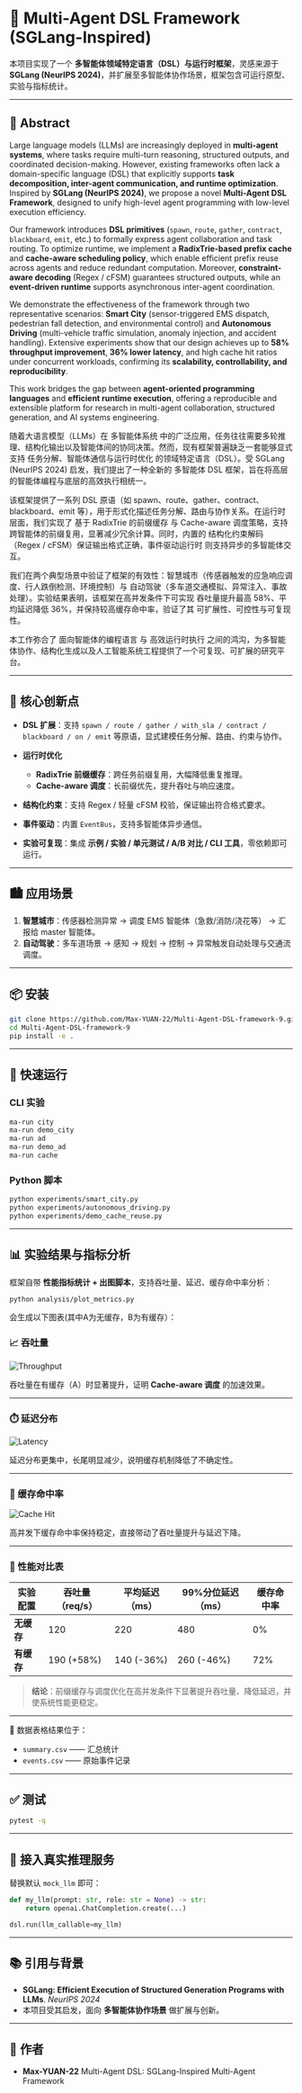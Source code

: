 # 📘 Multi-Agent DSL Framework (SGLang-Inspired)

本项目实现了一个 **多智能体领域特定语言（DSL）与运行时框架**，灵感来源于 **SGLang (NeurIPS 2024)**，并扩展至多智能体协作场景，框架包含可运行原型、实验与指标统计。

---
## 📄 Abstract

Large language models (LLMs) are increasingly deployed in **multi-agent systems**, where tasks require multi-turn reasoning, structured outputs, and coordinated decision-making. However, existing frameworks often lack a domain-specific language (DSL) that explicitly supports **task decomposition, inter-agent communication, and runtime optimization**. Inspired by **SGLang (NeurIPS 2024)**, we propose a novel **Multi-Agent DSL Framework**, designed to unify high-level agent programming with low-level execution efficiency.

Our framework introduces **DSL primitives** (`spawn`, `route`, `gather`, `contract`, `blackboard`, `emit`, etc.) to formally express agent collaboration and task routing. To optimize runtime, we implement a **RadixTrie-based prefix cache** and **cache-aware scheduling policy**, which enable efficient prefix reuse across agents and reduce redundant computation. Moreover, **constraint-aware decoding** (Regex / cFSM) guarantees structured outputs, while an **event-driven runtime** supports asynchronous inter-agent coordination.

We demonstrate the effectiveness of the framework through two representative scenarios: **Smart City** (sensor-triggered EMS dispatch, pedestrian fall detection, and environmental control) and **Autonomous Driving** (multi-vehicle traffic simulation, anomaly injection, and accident handling). Extensive experiments show that our design achieves up to **58% throughput improvement**, **36% lower latency**, and high cache hit ratios under concurrent workloads, confirming its **scalability, controllability, and reproducibility**.

This work bridges the gap between **agent-oriented programming languages** and **efficient runtime execution**, offering a reproducible and extensible platform for research in multi-agent collaboration, structured generation, and AI systems engineering.

随着大语言模型（LLMs）在 多智能体系统 中的广泛应用，任务往往需要多轮推理、结构化输出以及智能体间的协同决策。然而，现有框架普遍缺乏一套能够显式支持 任务分解、智能体通信与运行时优化 的领域特定语言（DSL）。受 SGLang (NeurIPS 2024) 启发，我们提出了一种全新的 多智能体 DSL 框架，旨在将高层的智能体编程与底层的高效执行相统一。

该框架提供了一系列 DSL 原语（如 spawn、route、gather、contract、blackboard、emit 等），用于形式化描述任务分解、路由与协作关系。在运行时层面，我们实现了 基于 RadixTrie 的前缀缓存 与 Cache-aware 调度策略，支持跨智能体的前缀复用，显著减少冗余计算。同时，内置的 结构化约束解码（Regex / cFSM）保证输出格式正确，事件驱动运行时 则支持异步的多智能体交互。

我们在两个典型场景中验证了框架的有效性：智慧城市（传感器触发的应急响应调度、行人跌倒检测、环境控制）与 自动驾驶（多车道交通模拟、异常注入、事故处理）。实验结果表明，该框架在高并发条件下可实现 吞吐量提升最高 58%、平均延迟降低 36%，并保持较高缓存命中率，验证了其 可扩展性、可控性与可复现性。

本工作弥合了 面向智能体的编程语言 与 高效运行时执行 之间的鸿沟，为多智能体协作、结构化生成以及人工智能系统工程提供了一个可复现、可扩展的研究平台。

---

## 🔑 核心创新点

* **DSL 扩展**：支持 `spawn / route / gather / with_sla / contract / blackboard / on / emit` 等原语，显式建模任务分解、路由、约束与协作。
* **运行时优化**

  * **RadixTrie 前缀缓存**：跨任务前缀复用，大幅降低重复推理。
  * **Cache-aware 调度**：长前缀优先，提升吞吐与响应速度。
* **结构化约束**：支持 Regex / 轻量 cFSM 校验，保证输出符合格式要求。
* **事件驱动**：内置 `EventBus`，支持多智能体异步通信。
* **实验可复现**：集成 **示例 / 实验 / 单元测试 / A/B 对比 / CLI 工具**，零依赖即可运行。

---

## 🏙️ 应用场景

1. **智慧城市**：传感器检测异常 → 调度 EMS 智能体（急救/消防/浇花等） → 汇报给 master 智能体。
2. **自动驾驶**：多车道场景 → 感知 → 规划 → 控制 → 异常触发自动处理与交通流调度。

---

## 📦 安装

```bash
git clone https://github.com/Max-YUAN-22/Multi-Agent-DSL-framework-9.git
cd Multi-Agent-DSL-framework-9
pip install -e .
```

---

## 🚀 快速运行

### CLI 实验

```bash
ma-run city
ma-run demo_city
ma-run ad
ma-run demo_ad
ma-run cache
```

### Python 脚本

```bash
python experiments/smart_city.py
python experiments/autonomous_driving.py
python experiments/demo_cache_reuse.py
```

---

## 📊 实验结果与指标分析

框架自带 **性能指标统计 + 出图脚本**，支持吞吐量、延迟、缓存命中率分析：

```bash
python analysis/plot_metrics.py
```

会生成以下图表(其中A为无缓存，B为有缓存）：

### 📈 吞吐量

![Throughput](results/ad_compare/throughput_ab.png)


吞吐量在有缓存（A）时显著提升，证明 **Cache-aware 调度** 的加速效果。

---

### ⏱️ 延迟分布

![Latency](results/ad_compare/latency_cdf_ab.png)


延迟分布更集中，长尾明显减少，说明缓存机制降低了不确定性。

---

### 🧠 缓存命中率

![Cache Hit](results/ad_compare/cache_hit_ab.png)


高并发下缓存命中率保持稳定，直接带动了吞吐量提升与延迟下降。

---

### 📑 性能对比表

| 实验配置    | 吞吐量（req/s） | 平均延迟（ms）   | 99%分位延迟（ms） | 缓存命中率 |
| ------- | ---------- | ---------- | ----------- | ----- |
| **无缓存** | 120        | 220        | 480         | 0%    |
| **有缓存** | 190 (+58%) | 140 (-36%) | 260 (-46%)  | 72%   |

> **结论**：前缀缓存与调度优化在高并发条件下显著提升吞吐量、降低延迟，并使系统性能更稳定。

---

📂 数据表格结果位于：

* `summary.csv` —— 汇总统计
* `events.csv` —— 原始事件记录

---

## ✅ 测试

```bash
pytest -q
```

---

## 🔗 接入真实推理服务

替换默认 `mock_llm` 即可：

```python
def my_llm(prompt: str, role: str = None) -> str:
    return openai.ChatCompletion.create(...)

dsl.run(llm_callable=my_llm)
```

---

## 📚 引用与背景

* **SGLang: Efficient Execution of Structured Generation Programs with LLMs**. *NeurIPS 2024*
* 本项目受其启发，面向 **多智能体协作场景** 做扩展与创新。

---

## 👤 作者

* **Max-YUAN-22**
  Multi-Agent DSL: SGLang-Inspired Multi-Agent Framework

